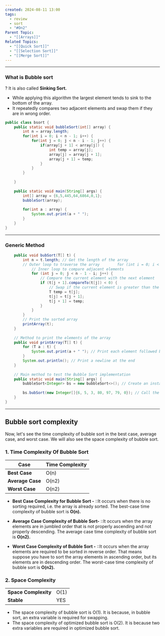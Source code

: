 ```yaml
---
created: 2024-08-11 13:00
tags:
  - review
  - sort
  - "#On2"
Parent Topic:
  - "[[Arrays]]"
Related Topics:
  - "[[Quick Sort]]"
  - "[[Selection Sort]]"
  - "[[Merge Sort]]"
---
```

***
### What is Bubble sort
?
It is also called **Sinking Sort.**
- While applying this algorithm the largest element tends to sink to the bottom of the array.
- It repeatedly compares two adjacent elements and swap them if they are in wrong order.
```java
public class bsort {  
    public static void bubbleSort(int[] array) {  
        int n = array.length;  
        for(int i = 0; i < n - 1; i++) {  
            for(int j = 0; j < n - i - 1; j++) {  
                if(array[j + 1] < array[j]) {  
                    int temp = array[j];  
                    array[j] = array[j + 1];  
                    array[j + 1] = temp;  
                }  
            }  
        }  
  
    }  
  
    public static void main(String[] args) {  
        int[] array = {6,5,445,64,6864,0,1};  
        bubbleSort(array);  
  
        for(int a : array) {  
            System.out.print(a + " ");  
        }  
    }  
}
```
<!--SR:!2024-08-28,10,270-->

---
### Generic Method

```java
    public void bubSort(T[] t) {  
        int n = t.length; // Get the length of the array  
        // Outer loop to traverse the array        for (int i = 0; i < n; i++) {  
            // Inner loop to compare adjacent elements  
            for (int j = 0; j < n - 1 - i; j++) {  
                // Compare the current element with the next element  
                if (t[j + 1].compareTo(t[j]) < 0) {  
                    // Swap if the current element is greater than the next element  
                    T temp = t[j];  
                    t[j] = t[j + 1];  
                    t[j + 1] = temp;  
                }  
            }  
        }  
        // Print the sorted array  
        printArray(t);  
    }  
  
    // Method to print the elements of the array  
    public void printArray(T[] t) {  
        for (T a : t) {  
            System.out.print(a + " "); // Print each element followed by a space  
        }  
        System.out.println(); // Print a newline at the end  
    }  
  
    // Main method to test the Bubble Sort implementation  
    public static void main(String[] args) {  
        bubbleSort<Integer> bs = new bubbleSort<>(); // Create an instance of bubbleSort for Integer type  
  
        bs.bubSort(new Integer[]{6, 5, 3, 80, 97, 79, 0}); // Call the bubble sort method with an array of Integers  
    }  
}
```

---
## Bubble sort complexity

Now, let's see the time complexity of bubble sort in the best case, average case, and worst case. We will also see the space complexity of bubble sort.

### 1. Time Complexity Of Bubble Sort

| Case             | Time Complexity |
| ---------------- | --------------- |
| **Best Case**    | O(n)            |
| **Average Case** | O(n2)           |
| **Worst Case**   | O(n2)           |

- **Best Case Complexity for Bubble Sort -** ::It occurs when there is no sorting required, i.e. the array is already sorted. The best-case time complexity of bubble sort is **O(n).**
<!--SR:!2024-08-27,9,250-->
- **Average Case Complexity of Bubble Sort-** ::It occurs when the array elements are in jumbled order that is not properly ascending and not properly descending. The average case time complexity of bubble sort is **O(n2).**
<!--SR:!2024-08-29,11,270-->
- **Worst Case Complexity of Bubble Sort -** ::It occurs when the array elements are required to be sorted in reverse order. That means suppose you have to sort the array elements in ascending order, but its elements are in descending order. The worst-case time complexity of bubble sort is **O(n2).**
<!--SR:!2024-08-31,13,270-->

### 2. Space Complexity

|   |   |
|---|---|
|**Space Complexity**|O(1)|
|**Stable**|YES|

- The space complexity of bubble sort is O(1). It is because, in bubble sort, an extra variable is required for swapping.
- The space complexity of optimized bubble sort is O(2). It is because two extra variables are required in optimized bubble sort.